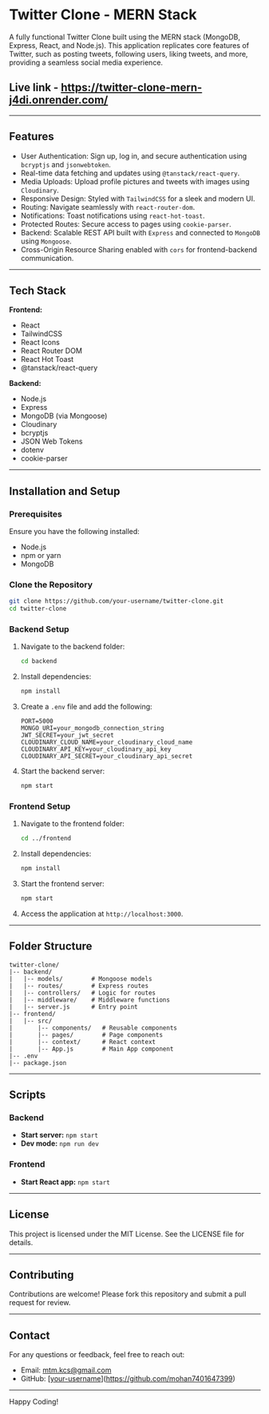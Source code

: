 # Twitter Clone - MERN Stack

A fully functional Twitter Clone built using the MERN stack (MongoDB, Express, React, and Node.js). This application replicates core features of Twitter, such as posting tweets, following users, liking tweets, and more, providing a seamless social media experience.

## Live link - https://twitter-clone-mern-j4di.onrender.com/


---

## Features

- User Authentication: Sign up, log in, and secure authentication using `bcryptjs` and `jsonwebtoken`.
- Real-time data fetching and updates using `@tanstack/react-query`.
- Media Uploads: Upload profile pictures and tweets with images using `Cloudinary`.
- Responsive Design: Styled with `TailwindCSS` for a sleek and modern UI.
- Routing: Navigate seamlessly with `react-router-dom`.
- Notifications: Toast notifications using `react-hot-toast`.
- Protected Routes: Secure access to pages using `cookie-parser`.
- Backend: Scalable REST API built with `Express` and connected to `MongoDB` using `Mongoose`.
- Cross-Origin Resource Sharing enabled with `cors` for frontend-backend communication.

---

## Tech Stack

**Frontend:**
- React
- TailwindCSS
- React Icons
- React Router DOM
- React Hot Toast
- @tanstack/react-query

**Backend:**
- Node.js
- Express
- MongoDB (via Mongoose)
- Cloudinary
- bcryptjs
- JSON Web Tokens
- dotenv
- cookie-parser

---

## Installation and Setup

### Prerequisites
Ensure you have the following installed:
- Node.js
- npm or yarn
- MongoDB

### Clone the Repository
```bash
git clone https://github.com/your-username/twitter-clone.git
cd twitter-clone
```

### Backend Setup
1. Navigate to the backend folder:
   ```bash
   cd backend
   ```

2. Install dependencies:
   ```bash
   npm install
   ```

3. Create a `.env` file and add the following:
   ```env
   PORT=5000
   MONGO_URI=your_mongodb_connection_string
   JWT_SECRET=your_jwt_secret
   CLOUDINARY_CLOUD_NAME=your_cloudinary_cloud_name
   CLOUDINARY_API_KEY=your_cloudinary_api_key
   CLOUDINARY_API_SECRET=your_cloudinary_api_secret
   ```

4. Start the backend server:
   ```bash
   npm start
   ```

### Frontend Setup
1. Navigate to the frontend folder:
   ```bash
   cd ../frontend
   ```

2. Install dependencies:
   ```bash
   npm install
   ```

3. Start the frontend server:
   ```bash
   npm start
   ```

4. Access the application at `http://localhost:3000`.

---

## Folder Structure
```plaintext
twitter-clone/
|-- backend/
|   |-- models/        # Mongoose models
|   |-- routes/        # Express routes
|   |-- controllers/   # Logic for routes
|   |-- middleware/    # Middleware functions
|   |-- server.js      # Entry point
|-- frontend/
|   |-- src/
|       |-- components/   # Reusable components
|       |-- pages/        # Page components
|       |-- context/      # React context
|       |-- App.js        # Main App component
|-- .env
|-- package.json
```

---

## Scripts

### Backend
- **Start server:** `npm start`
- **Dev mode:** `npm run dev`

### Frontend
- **Start React app:** `npm start`

---

## License
This project is licensed under the MIT License. See the LICENSE file for details.

---

## Contributing
Contributions are welcome! Please fork this repository and submit a pull request for review.

---

## Contact
For any questions or feedback, feel free to reach out:
- Email: mtm.kcs@gmail.com
- GitHub: [[your-username](https://github.com/your-username)](https://github.com/mohan7401647399)

---

Happy Coding!
